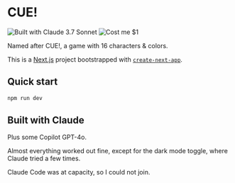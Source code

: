 # CUE!

![Built with Claude 3.7 Sonnet](https://img.shields.io/badge/Built%20with-Claude%203.7%20Sonnet-cc9b7a?style=for-the-badge&logo=anthropic)
![Cost me $1](https://img.shields.io/badge/Cost%20me-%241-117ACA?style=for-the-badge&logo=chase)

Named after CUE!, a game with 16 characters & colors.

This is a [Next.js](https://nextjs.org) project bootstrapped with [`create-next-app`](https://nextjs.org/docs/app/api-reference/cli/create-next-app).

## Quick start

```bash
npm run dev
```

## Built with Claude

Plus some Copilot GPT-4o.

Almost everything worked out fine, except for the dark mode toggle, where Claude tried a few times.

Claude Code was at capacity, so I could not join.
